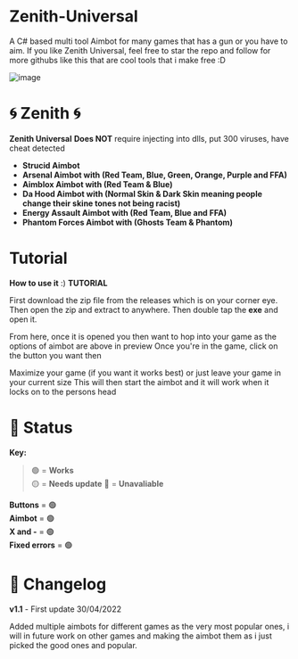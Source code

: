 # Zenith-Universal
A C# based multi tool Aimbot for many games that has a gun or you have to aim.
If you like Zenith Universal, feel free to star the repo and follow for more githubs like this that are cool tools that i make free :D


![image](https://user-images.githubusercontent.com/95067718/166086277-296bd1c5-2a40-47b7-898d-74447dd546ae.png)


# 🌀 Zenith 🌀

**Zenith Universal** 
**Does NOT** require injecting into dlls, put 300 viruses, have cheat detected

- **Strucid Aimbot**
- **Arsenal Aimbot with (Red Team, Blue, Green, Orange, Purple and FFA)**
- **Aimblox Aimbot with (Red Team & Blue)**
- **Da Hood Aimbot with (Normal Skin & Dark Skin meaning people change their skine tones not being racist)**
- **Energy Assault Aimbot with (Red Team, Blue and FFA)**
- **Phantom Forces Aimbot with (Ghosts Team & Phantom)**





# Tutorial

**How to use it** :) **TUTORIAL**

First download the zip file from the releases which is on your corner eye. Then open the zip and extract to anywhere.
Then double tap the **exe** and open it. 

From here, once it is opened you then want to hop into your game as the options of aimbot are above in preview
Once you're in the game, click on the button you want then

Maximize your game (if you want it works best) or just leave your game in your current size
This will then start the aimbot and it will work when it locks on to the persons head





# 🔧 Status

**Key:**

> 🟢 = **Works** <br>
> 🟡 = **Needs update**
> 🔴 = **Unavaliable**

**Buttons** = 🟢 <br>
**Aimbot** = 🟢 <br>
**X and -** = 🟢 <br>
**Fixed errors** = 🟢 <br>


# 📝 Changelog

 **v1.1** - First update 30/04/2022
 
 Added multiple aimbots for different games as the very most popular ones, i will in future work on other games and making the aimbot them as i just picked the good ones and popular.
